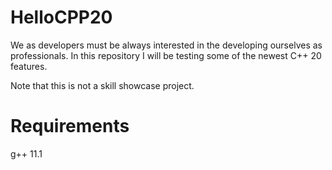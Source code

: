 # HelloCPP20

We as developers must be always interested in the developing ourselves as professionals.
In this repository I will be testing some of the newest C++ 20 features.

Note that this is not a skill showcase project.

# Requirements
g++ 11.1
